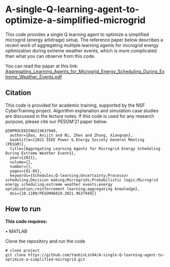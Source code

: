 # A-single-Q-learning-agent-to-optimize-a-simplified-microgrid
This code provides a single Q learning agent to optimize a simplified microgrid (energy arbitrage) setup. The reference paper below describes a recent work of aggregating multiple learning agents for microgrid energy optimization during extreme weather events, which is more complicated than what you can observe from this code. 

You can read the paper at this link: [Aggregating_Learning_Agents_for_Microgrid_Energy_Scheduling_During_Extreme_Weather_Events.pdf](https://github.com/YanbinLin94/A-single-Q-learning-agent-to-optimize-a-simplified-microgrid/files/14817710/Aggregating_Learning_Agents_for_Microgrid_Energy_Scheduling_During_Extreme_Weather_Events.pdf)


## **Citation**
This code is provided for academic training, supported by the NSF CyberTraining project. Algorithm explanation and simulation case studies are discussed in the lecture notes.
If this code is used for any research purpose, please cite our PESGM’21 paper below.
```
@INPROCEEDINGS{9637949,
  author={Das, Avijit and Ni, Zhen and Zhong, Xiangnan},
  booktitle={2021 IEEE Power & Energy Society General Meeting (PESGM)}, 
  title={Aggregating Learning Agents for Microgrid Energy Scheduling During Extreme Weather Events}, 
  year={2021},
  volume={},
  number={},
  pages={01-05},
  keywords={Schedules;Q-learning;Uncertainty;Processor scheduling;Decision making;Microgrids;Probabilistic logic;Microgrid energy scheduling;extreme weather events;energy optimization;reinforcement learning;aggregating knowledge},
  doi={10.1109/PESGM46819.2021.9637949}}
```

## **How to run**
**This code requires:**

•	MATLAB

Clone the repository and run the code
```
# clone project
git clone https://github.com/YanbinLin94/A-single-Q-learning-agent-to-optimize-a-simplified-microgrid.git
